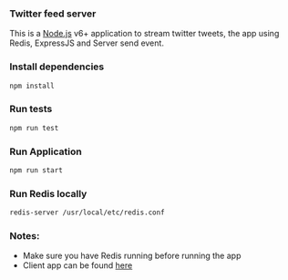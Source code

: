 ### Twitter feed server

This is a [Node.js](https://nodejs.org/) v6+ application to stream twitter tweets, the app using Redis, ExpressJS and Server send event.

### Install dependencies
```sh
npm install
```

### Run tests
```sh
npm run test
```

### Run Application
```sh
npm run start
```

### Run Redis locally
```sh
redis-server /usr/local/etc/redis.conf
```

### Notes:
- Make sure you have Redis running before running the app
- Client app can be found [here](https://github.com/mhd999/twitter-feed-client)